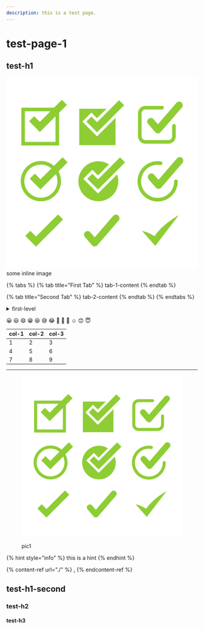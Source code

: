 ```yaml
---
description: this is a test page.
---
```


# test-page-1

## test-h1

![](.gitbook/assets/multiple\_different\_check\_marks.jpg)some inline image

{% tabs %}
{% tab title="First Tab" %}
tab-1-content
{% endtab %}

{% tab title="Second Tab" %}
tab-2-content
{% endtab %}
{% endtabs %}

<details>

<summary>first-level</summary>

* list-1
* list-2

</details>

😀 😃 😄 😁 😆 😅 😂 🤣 🥲 🥹 ☺️ 😊 😇

| col-1 | col-2 | col-3 |
| ----- | ----- | ----- |
| 1     | 2     | 3     |
| 4     | 5     | 6     |
| 7     | 8     | 9     |

***

<figure><img src=".gitbook/assets/multiple_different_check_marks.jpg" alt=""><figcaption><p>pic1</p></figcaption></figure>

{% hint style="info" %}
this is a hint
{% endhint %}

{% content-ref url="./" %}
[.](./)
{% endcontent-ref %}

## test-h1-second

### test-h2

#### test-h3
